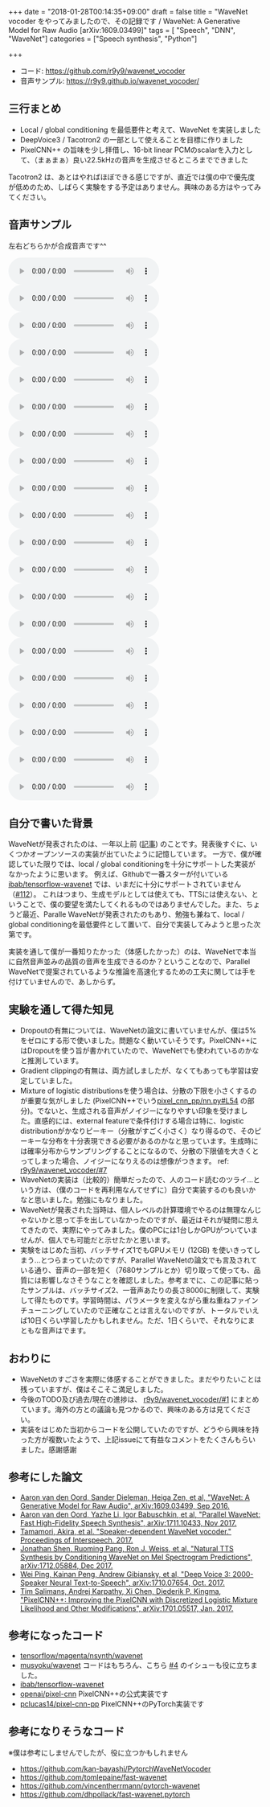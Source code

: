 +++
date = "2018-01-28T00:14:35+09:00"
draft = false
title = "WaveNet vocoder をやってみましたので、その記録です / WaveNet: A Generative Model for Raw Audio [arXiv:1609.03499]"
tags  = [ "Speech", "DNN", "WaveNet"]
categories = ["Speech synthesis", "Python"]

+++

- コード: https://github.com/r9y9/wavenet_vocoder
- 音声サンプル: https://r9y9.github.io/wavenet_vocoder/

## 三行まとめ

- Local / global conditioning を最低要件と考えて、WaveNet を実装しました
- DeepVoice3 / Tacotron2 の一部として使えることを目標に作りました
- PixelCNN++ の旨味を少し拝借し、16-bit linear PCMのscalarを入力として、（まぁまぁ）良い22.5kHzの音声を生成させるところまでできました

Tacotron2 は、あとはやればほぼできる感じですが、直近では僕の中で優先度が低めのため、しばらく実験をする予定はありません。興味のある方はやってみてください。

## 音声サンプル

左右どちらかが合成音声です^^

<audio controls="controls" >
<source src="/audio/wavenet_vocoder/mixture_lj/0_checkpoint_step000410000_ema_predicted.wav" autoplay/>
Your browser does not support the audio element.
</audio>
<audio controls="controls" >
<source src="/audio/wavenet_vocoder/mixture_lj/0_checkpoint_step000410000_ema_target.wav" autoplay/>
Your browser does not support the audio element.
</audio>


<audio controls="controls" >
<source src="/audio/wavenet_vocoder/mixture_lj/1_checkpoint_step000410000_ema_predicted.wav" autoplay/>
Your browser does not support the audio element.
</audio>
<audio controls="controls" >
<source src="/audio/wavenet_vocoder/mixture_lj/1_checkpoint_step000410000_ema_target.wav" autoplay/>
Your browser does not support the audio element.
</audio>


<audio controls="controls" >
<source src="/audio/wavenet_vocoder/mixture_lj/2_checkpoint_step000410000_ema_predicted.wav" autoplay/>
Your browser does not support the audio element.
</audio>
<audio controls="controls" >
<source src="/audio/wavenet_vocoder/mixture_lj/2_checkpoint_step000410000_ema_target.wav" autoplay/>
Your browser does not support the audio element.
</audio>


<audio controls="controls" >
<source src="/audio/wavenet_vocoder/mixture_lj/3_checkpoint_step000410000_ema_predicted.wav" autoplay/>
Your browser does not support the audio element.
</audio>
<audio controls="controls" >
<source src="/audio/wavenet_vocoder/mixture_lj/3_checkpoint_step000410000_ema_target.wav" autoplay/>
Your browser does not support the audio element.
</audio>


<audio controls="controls" >
<source src="/audio/wavenet_vocoder/mixture_lj/4_checkpoint_step000410000_ema_predicted.wav" autoplay/>
Your browser does not support the audio element.
</audio>
<audio controls="controls" >
<source src="/audio/wavenet_vocoder/mixture_lj/4_checkpoint_step000410000_ema_target.wav" autoplay/>
Your browser does not support the audio element.
</audio>


<audio controls="controls" >
<source src="/audio/wavenet_vocoder/mixture_lj/5_checkpoint_step000410000_ema_predicted.wav" autoplay/>
Your browser does not support the audio element.
</audio>
<audio controls="controls" >
<source src="/audio/wavenet_vocoder/mixture_lj/5_checkpoint_step000410000_ema_target.wav" autoplay/>
Your browser does not support the audio element.
</audio>


<audio controls="controls" >
<source src="/audio/wavenet_vocoder/mixture_lj/6_checkpoint_step000410000_ema_predicted.wav" autoplay/>
Your browser does not support the audio element.
</audio>
<audio controls="controls" >
<source src="/audio/wavenet_vocoder/mixture_lj/6_checkpoint_step000410000_ema_target.wav" autoplay/>
Your browser does not support the audio element.
</audio>


<audio controls="controls" >
<source src="/audio/wavenet_vocoder/mixture_lj/7_checkpoint_step000410000_ema_predicted.wav" autoplay/>
Your browser does not support the audio element.
</audio>
<audio controls="controls" >
<source src="/audio/wavenet_vocoder/mixture_lj/7_checkpoint_step000410000_ema_target.wav" autoplay/>
Your browser does not support the audio element.
</audio>


<audio controls="controls" >
<source src="/audio/wavenet_vocoder/mixture_lj/8_checkpoint_step000410000_ema_predicted.wav" autoplay/>
Your browser does not support the audio element.
</audio>
<audio controls="controls" >
<source src="/audio/wavenet_vocoder/mixture_lj/8_checkpoint_step000410000_ema_target.wav" autoplay/>
Your browser does not support the audio element.
</audio>


<audio controls="controls" >
<source src="/audio/wavenet_vocoder/mixture_lj/9_checkpoint_step000410000_ema_predicted.wav" autoplay/>
Your browser does not support the audio element.
</audio>
<audio controls="controls" >
<source src="/audio/wavenet_vocoder/mixture_lj/9_checkpoint_step000410000_ema_target.wav" autoplay/>
Your browser does not support the audio element.
</audio>


## 自分で書いた背景

WaveNetが発表されたのは、一年以上前 ([記事](https://deepmind.com/blog/wavenet-generative-model-raw-audio/)) のことです。発表後すぐに、いくつかオープンソースの実装が出ていたように記憶しています。
一方で、僕が確認していた限りでは、local / global conditioningを十分にサポートした実装がなかったように思います。
例えば、Githubで一番スターが付いている [ibab/tensorflow-wavenet](https://github.com/ibab/tensorflow-wavene) では、いまだに十分にサポートされていません（[#112](https://github.com/ibab/tensorflow-wavenet/issues/112)）。
これはつまり、生成モデルとしては使えても、TTSには使えない、ということで、僕の要望を満たしてくれるものではありませんでした。また、ちょうど最近、Paralle WaveNetが発表されたのもあり、勉強も兼ねて、local / global conditioningを最低要件として置いて、自分で実装してみようと思った次第です。

実装を通して僕が一番知りたかった（体感したかった）のは、WaveNetで本当に自然音声並みの品質の音声を生成できるのか？ということなので、Parallel WaveNetで提案されているような推論を高速化するための工夫に関しては手を付けていませんので、あしからず。

## 実験を通して得た知見

- Dropoutの有無については、WaveNetの論文に書いていませんが、僕は5%をゼロにする形で使いました。問題なく動いていそうです。PixelCNN++にはDropoutを使う旨が書かれていたので、WaveNetでも使われているのかなと推測しています。
- Gradient clippingの有無は、両方試しましたが、なくてもあっても学習は安定していました。
- Mixture of logistic distributionsを使う場合は、分散の下限を小さくするのが重要な気がしました (PixelCNN++でいう[pixel_cnn_pp/nn.py#L54](https://github.com/openai/pixel-cnn/blob/2b03725126c580a07af47c498d456cec17a9735e/pixel_cnn_pp/nn.py#L54) の部分)。でないと、生成される音声がノイジーになりやすい印象を受けました。直感的には、external featureで条件付けする場合は特に、logistic distributionがかなりピーキー（分散がすごく小さく）なり得るので、そのピーキーな分布を十分表現できる必要があるのかなと思っています。生成時には確率分布からサンプリングすることになるので、分散の下限値を大きくとってしまった場合、ノイジーになりえるのは想像がつきます。 ref: [r9y9/wavenet_vocoder/#7](https://github.com/r9y9/wavenet_vocoder/issues/7#issuecomment-360011074)
- WaveNetの実装は（比較的）簡単だったので、人のコード読むのツライ…という方は、（僕のコードを再利用なんてせずに）自分で実装するのも良いかなと思いました。勉強にもなりました。
- WaveNetが発表された当時は、個人レベルの計算環境でやるのは無理なんじゃないかと思って手を出していなかったのですが、最近はそれが疑問に思えてきたので、実際にやってみました。僕のPCには1台しかGPUがついていませんが、個人でも可能だと示せたかと思います。
- 実験をはじめた当初、バッチサイズ1でもGPUメモリ (12GB) を使いきってしまう…とつらまっていたのですが、Parallel WaveNetの論文でも言及されている通り、音声の一部を短く（7680サンプルとか）切り取って使っても、品質には影響しなさそうなことを確認しました。参考までに、この記事に貼ったサンプルは、バッチサイズ2、一音声あたりの長さ8000に制限して、実験して得たものです。学習時間は、パラメータを変えながら重ね重ねファインチューニングしていたので正確なことは言えないのですが、トータルでいえば10日くらい学習したかもしれません。ただ、1日くらいで、それなりにまともな音声はでます。

## おわりに

- WaveNetのすごさを実際に体感することができました。まだやりたいことは残っていますが、僕はそこそこ満足しました。
- 今後のTODO及び過去/現在の進捗は、 [r9y9/wavenet_vocoder/#1](https://github.com/r9y9/wavenet_vocoder/issues/1) にまとめています。海外の方との議論も見つかるので、興味のある方は見てください。
- 実装をはじめた当初からコードを公開していたのですが、どうやら興味を持った方が複数いたようで、上記issueにて有益なコメントをたくさんもらいました。感謝感謝

## 参考にした論文

- [Aaron van den Oord, Sander Dieleman, Heiga Zen, et al, "WaveNet: A Generative Model for Raw Audio", arXiv:1609.03499, Sep 2016.](https://arxiv.org/abs/1609.03499)
- [Aaron van den Oord, Yazhe Li, Igor Babuschkin, et al, "Parallel WaveNet: Fast High-Fidelity Speech Synthesis", arXiv:1711.10433, Nov 2017.](https://arxiv.org/abs/1711.10433)
- [Tamamori, Akira, et al. "Speaker-dependent WaveNet vocoder." Proceedings of Interspeech. 2017.](http://www.isca-speech.org/archive/Interspeech_2017/pdfs/0314.PDF)
- [Jonathan Shen, Ruoming Pang, Ron J. Weiss, et al, "Natural TTS Synthesis by Conditioning WaveNet on Mel Spectrogram Predictions", arXiv:1712.05884, Dec 2017.](https://arxiv.org/abs/1712.05884)
- [Wei Ping, Kainan Peng, Andrew Gibiansky, et al, "Deep Voice 3: 2000-Speaker Neural Text-to-Speech", arXiv:1710.07654, Oct. 2017.](https://arxiv.org/abs/1710.07654)
- [Tim Salimans, Andrej Karpathy, Xi Chen, Diederik P. Kingma, "PixelCNN++: Improving the PixelCNN with Discretized Logistic Mixture Likelihood and Other Modifications", arXiv:1701.05517, Jan. 2017.](https://arxiv.org/abs/1701.05517)

## 参考になったコード

- [tensorflow/magenta/nsynth/wavenet](https://github.com/tensorflow/magenta/tree/master/magenta/models/nsynth/wavenet)
- [musyoku/wavenet](https://github.com/musyoku/wavenet) コードはもちろん、こちら [#4](https://github.com/musyoku/wavenet/issues/4)  のイシューも役に立ちました。
- [ibab/tensorflow-wavenet](https://github.com/ibab/tensorflow-wavenet)
- [openai/pixel-cnn](https://github.com/openai/pixel-cnn) PixelCNN++の公式実装です
- [pclucas14/pixel-cnn-pp](https://github.com/pclucas14/pixel-cnn-pp) PixelCNN++のPyTorch実装です

## 参考になりそうなコード

※僕は参考にしませんでしたが、役に立つかもしれません

- https://github.com/kan-bayashi/PytorchWaveNetVocoder
- https://github.com/tomlepaine/fast-wavenet
- https://github.com/vincentherrmann/pytorch-wavenet
- https://github.com/dhpollack/fast-wavenet.pytorch
